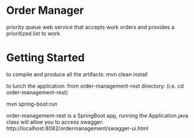 # Order Manager
priority queue web service that accepts work orders and provides a prioritized list to work

# Getting Started
to compile and produce all the artifacts:
mvn clean install

to lunch the application:
from  order-management-rest directory: (i.e. cd order-management-rest)

mvn spring-boot:run


order-management-rest is a SpringBoot app, running the Application.java class will allow you to access swagger:
http://localhost:8082/ordermanagement/swagger-ui.html
